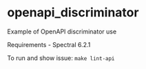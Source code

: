 # openapi_discriminator
Example of OpenAPI discriminator use

Requirements
    - Spectral 6.2.1

To run and show issue: `make lint-api`
